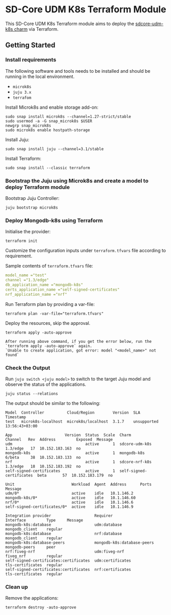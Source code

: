 # SD-Core UDM K8s Terraform Module

This SD-Core UDM K8s Terraform module aims to deploy the [sdcore-udm-k8s charm](https://charmhub.io/sdcore-udm-k8s) via Terraform.

## Getting Started

### Install requirements

The following software and tools needs to be installed and should be running in the local environment.

- `microk8s`
- `juju 3.x`
- `terrafom`

Install Microk8s and enable storage add-on:

```console
sudo snap install microk8s --channel=1.27-strict/stable
sudo usermod -a -G snap_microk8s $USER
newgrp snap_microk8s
sudo microk8s enable hostpath-storage
```

Install Juju:

```console
sudo snap install juju --channel=3.1/stable
```

Install Terraform:

```console
sudo snap install --classic terraform
```

### Bootstrap the Juju using Microk8s and create a model to deploy Terraform module

Bootstrap Juju Controller:

```console
juju bootstrap microk8s
```

### Deploy Mongodb-k8s using Terraform

Initialise the provider:

```console
terraform init
```

Customize the configuration inputs under `terraform.tfvars` file according to requirement.

Sample contents of `terraform.tfvars` file:

```yaml
model_name ="test"
channel ="1.3/edge"
db_application_name ="mongodb-k8s"
certs_application_name ="self-signed-certificates"
nrf_application_name ="nrf"
```

Run Terraform plan by providing a var-file:

```console
terraform plan -var-file="terraform.tfvars" 
```

Deploy the resources, skip the approval.

```console
terraform apply -auto-approve 
```

```{note}
After running above command, if you get the error below, run the `terraform apply -auto-approve` again. 
`Unable to create application, got error: model "<model_name>" not found`
```

### Check the Output

Run `juju switch <juju model>` to switch to the target Juju model and observe the status of the applications.

```console
juju status --relations
```

The output should be similar to the following:

```console
Model  Controller          Cloud/Region        Version  SLA          Timestamp
test   microk8s-localhost  microk8s/localhost  3.1.7    unsupported  13:56:43+03:00

App                       Version  Status  Scale  Charm                     Channel   Rev  Address         Exposed  Message
udm                                active      1  sdcore-udm-k8s            1.3/edge   17  10.152.183.163  no       
mongodb-k8s                        active      1  mongodb-k8s               6/beta     38  10.152.183.133  no       
nrf                                active      1  sdcore-nrf-k8s            1.3/edge   18  10.152.183.192  no       
self-signed-certificates           active      1  self-signed-certificates  beta       57  10.152.183.179  no       

Unit                         Workload  Agent  Address      Ports  Message
udm/0*                       active    idle   10.1.146.2          
mongodb-k8s/0*               active    idle   10.1.146.60         
nrf/0*                       active    idle   10.1.146.6          
self-signed-certificates/0*  active    idle   10.1.146.9          

Integration provider                   Requirer                    Interface         Type     Message
mongodb-k8s:database                   udm:database                mongodb_client    regular  
mongodb-k8s:database                   nrf:database                mongodb_client    regular  
mongodb-k8s:database-peers             mongodb-k8s:database-peers  mongodb-peers     peer     
nrf:fiveg-nrf                          udm:fiveg-nrf               fiveg_nrf         regular  
self-signed-certificates:certificates  udm:certificates            tls-certificates  regular  
self-signed-certificates:certificates  nrf:certificates            tls-certificates  regular 
```

### Clean up 

Remove the applications:

```console
terraform destroy -auto-approve
```

